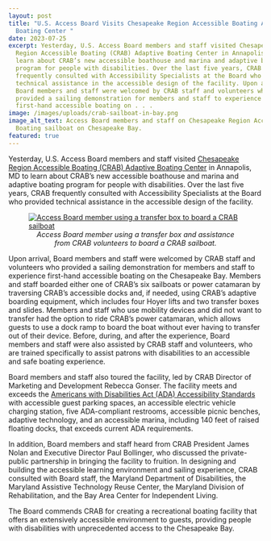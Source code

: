 ```yaml
---
layout: post
title: "U.S. Access Board Visits Chesapeake Region Accessible Boating Adaptive
  Boating Center "
date: 2023-07-25
excerpt: Yesterday, U.S. Access Board members and staff visited Chesapeake
  Region Accessible Boating (CRAB) Adaptive Boating Center in Annapolis, MD to
  learn about CRAB’s new accessible boathouse and marina and adaptive boating
  program for people with disabilities. Over the last five years, CRAB
  frequently consulted with Accessibility Specialists at the Board who provided
  technical assistance in the accessible design of the facility. Upon arrival,
  Board members and staff were welcomed by CRAB staff and volunteers who
  provided a sailing demonstration for members and staff to experience
  first-hand accessible boating on . . .
image: /images/uploads/crab-sailboat-in-bay.png
image_alt_text: Access Board members and staff on Chesapeake Region Accessible
  Boating sailboat on Chesapeake Bay.
featured: true
---
```

Yesterday, U.S. Access Board members and staff visited [Chesapeake Region Accessible Boating (CRAB) Adaptive Boating Center](https://crabsailing.org/adaptive-boating-center/) in Annapolis, MD to learn about CRAB’s new accessible boathouse and marina and adaptive boating program for people with disabilities. Over the last five years, CRAB frequently consulted with Accessibility Specialists at the Board who provided technical assistance in the accessible design of the facility.

<figure class="img-right">
  <a href="{{ site.baseurl }}/images/uploads/crab-transfer-box.jpeg">
    <img src="{{ site.baseurl }}/images/uploads/crab-transfer-box.jpeg" alt="Access Board member using a transfer box to board a CRAB sailboat" class="center">
  </a>
  <figcaption style="text-align:center">
    <em>Access Board member using a transfer box and assistance from CRAB volunteers to board a CRAB sailboat.</em>
  </figcaption>
</figure>

Upon arrival, Board members and staff were welcomed by CRAB staff and volunteers who provided a sailing demonstration for members and staff to experience first-hand accessible boating on the Chesapeake Bay. Members and staff boarded either one of CRAB’s six sailboats or power catamaran by traversing CRAB’s accessible docks and, if needed, using CRAB’s adaptive boarding equipment, which includes four Hoyer lifts and two transfer boxes and slides. Members and staff who use mobility devices and did not want to transfer had the option to ride CRAB’s power catamaran, which allows guests to use a dock ramp to board the boat without ever having to transfer out of their device. Before, during, and after the experience, Board members and staff were also assisted by CRAB staff and volunteers, who are trained specifically to assist patrons with disabilities to an accessible and safe boating experience. 

Board members and staff also toured the facility, led by CRAB Director of Marketing and Development Rebecca Gonser. The facility meets and exceeds the [Americans with Disabilities Act (ADA) Accessibility Standards](https://www.access-board.gov/ada/) with accessible guest parking spaces, an accessible electric vehicle charging station, five ADA-compliant restrooms, accessible picnic benches, adaptive technology, and an accessible marina, including 140 feet of raised floating docks, that exceeds current ADA requirements.  

In addition, Board members and staff heard from CRAB President James Nolan and Executive Director Paul Bollinger, who discussed the private-public partnership in bringing the facility to fruition. In designing and building the accessible learning environment and sailing experience, CRAB consulted with Board staff, the Maryland Department of Disabilities, the Maryland Assistive Technology Reuse Center, the Maryland Division of Rehabilitation, and the Bay Area Center for Independent Living. 

The Board commends CRAB for creating a recreational boating facility that offers an extensively accessible environment to guests, providing people with disabilities with unprecedented access to the Chesapeake Bay.
